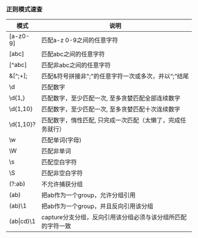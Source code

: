 ### 正则模式速查

| 模式 | 说明 |
| ------ | ------ |
| [a-z0-9] | 匹配a-z 0-9之间的任意字符 |
| [abc] | 匹配abc之间的任意字符 |
| [^abc] | 匹配非abc之间的任意字符 |
| \&[^;+]; | 匹配&符号拼接非";"的任意字符一次或多次，并以“;”结尾 |
| \d | 匹配数字 | 
| \d{1,} | 匹配数字，至少匹配一次, 至多贪婪匹配全部连续数字 | 
| \d{1,10} | 匹配数字，至少匹配一次, 至多贪婪匹配十次连续数字|
| \d{1,10}? | 匹配数字，惰性匹配, 只完成一次匹配（太懒了，完成任务就行）| 
| \w | 匹配单词(字母)|
| \W | 匹配非单词|
| \s | 匹配空白字符|
| \S | 匹配非空白字符|
| (?:ab) | 不允许捕获分组|
| (ab) | 把ab作为一个group，允许分组引用|
| (ab)\1 | 把ab作为一个group，并且反向引用该分组|
| (ab\|cd)\\1 | capture分支分组，反向引用该分组必须与该分组所匹配的字符一致 |
